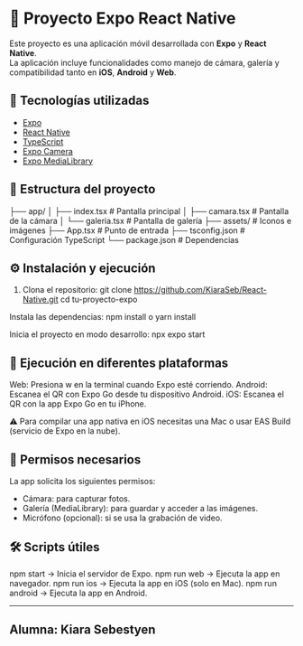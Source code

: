 # 📱 Proyecto Expo React Native

Este proyecto es una aplicación móvil desarrollada con **Expo** y **React Native**.  
La aplicación incluye funcionalidades como manejo de cámara, galería y compatibilidad tanto en **iOS**, **Android** y **Web**.  


## 🚀 Tecnologías utilizadas

- [Expo](https://expo.dev/)  
- [React Native](https://reactnative.dev/)  
- [TypeScript](https://www.typescriptlang.org/)  
- [Expo Camera](https://docs.expo.dev/versions/latest/sdk/camera/)  
- [Expo MediaLibrary](https://docs.expo.dev/versions/latest/sdk/media-library/)  


## 📂 Estructura del proyecto


├── app/ 
│ ├── index.tsx # Pantalla principal
│ ├── camara.tsx # Pantalla de la cámara
│ └── galeria.tsx # Pantalla de galería
├── assets/ # Iconos e imágenes
├── App.tsx # Punto de entrada
├── tsconfig.json # Configuración TypeScript
└── package.json # Dependencias


## ⚙️ Instalación y ejecución

1. Clona el repositorio:
git clone https://github.com/KiaraSeb/React-Native.git
cd tu-proyecto-expo

Instala las dependencias: npm install o yarn install

Inicia el proyecto en modo desarrollo: npx expo start

## 📱 Ejecución en diferentes plataformas

Web: Presiona w en la terminal cuando Expo esté corriendo.
Android: Escanea el QR con Expo Go desde tu dispositivo Android.
iOS: Escanea el QR con la app Expo Go en tu iPhone.

⚠️ Para compilar una app nativa en iOS necesitas una Mac o usar EAS Build (servicio de Expo en la nube).

## 🔑 Permisos necesarios
La app solicita los siguientes permisos:
- Cámara: para capturar fotos.
- Galería (MediaLibrary): para guardar y acceder a las imágenes. 
- Micrófono (opcional): si se usa la grabación de video.

## 🛠️ Scripts útiles

npm start → Inicia el servidor de Expo.
npm run web → Ejecuta la app en navegador.
npm run ios → Ejecuta la app en iOS (solo en Mac).
npm run android → Ejecuta la app en Android.

---
## Alumna: Kiara Sebestyen 